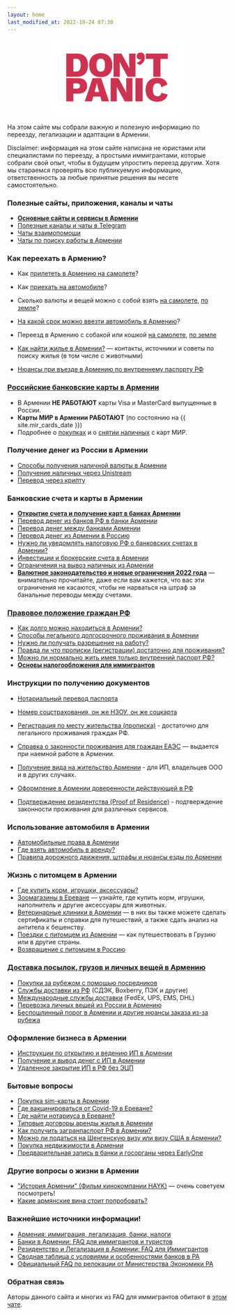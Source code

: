 ```yaml
---
layout: home
last_modified_at: 2022-10-24 07:30
---
```


<p style="text-align: center;"><img src="/assets/panic.svg" alt="Don't panic!" width="300px"></p>

На этом сайте мы собрали важную и полезную информацию по переезду, легализации и адаптации в Армении.

Disclaimer: информация на этом сайте написана не юристами или специалистами по переезду, а простыми
иммигрантами, которые собрали свой опыт, чтобы в будущем упростить переезд другим. Хотя мы стараемся
проверять всю публикуемую информацию, ответственность за любые принятые решения вы несете самостоятельно.

### Полезные сайты, приложения, каналы и чаты

- **[Основные сайты и сервисы в Армении](/websites.md)**
- [Полезные каналы и чаты в Telegram](/telegram-groups.md)
- [Чаты взаимопомощи](/telegram-groups.md#помощь-иммигрантам)
- [Чаты по поиску работы в Армении](/telegram-groups.md#поиск-работы)

### Как переехать в Армению?

- Как [прилететь в Армению на самолете](/moving/by-air.md)?
- Как [приехать на автомобиле](/moving/by-car.md)?
- Сколько валюты и вещей можно с собой взять [на самолете](/moving/by-air.md#customs), [по земле](/moving/by-car.md#customs)?
- [На какой срок можно ввезти автомобиль в Армению](/moving/by-car.md#на-какой-срок-можно-ввезти-автомобиль-в-армению)?
- Переезд в Армению с собакой или кошкой [на самолете](/animals/flight-to-armenia.md), [по земле](/animals/ground-to-armenia.md)

- [Как найти жилье в Армении?](/rent-house.md) — контакты, источники и советы по поиску жилья (в том числе с животными)
- [Нюансы при въезде в Армению по внутреннему паспорту РФ](/moving/without-zagran.md)

### [Российские банковские карты в Армении](/money/russian-cards.md)

- В Армении **НЕ РАБОТАЮТ** карты Visa и MasterCard выпущенные в России.
- **Карты МИР в Армении РАБОТАЮТ** (по состоянию на {{ site.mir_cards_date }})
- Подробнее о [покупках](/money/russian-cards.md#mir) и о [снятии наличных](/money/russian-cards.md#cash) с карт МИР.

### Получение денег из России в Армении

- [Способы получения наличной валюты в Армении](/money/cash.md)
- [Получение наличных через Unistream](/money/unistream.md)
- [Перевод через крипту](/money/crypto.md)

### Банковские счета и карты в Армении

- **[Открытие счета и получение карт в банках Армении](/money/bank-accounts.md)**
- [Перевод денег из банков РФ в банки Армении](/money/bank-transfer-ru-am.md)
- [Перевод денег между банками Армении](/money/bank-transfer-am.md)
- [Перевод денег из Армении в Россию](/money/bank-transfer-am-ru.md)
- [Нужно ли уведомлять налоговую РФ о банковских счетах в Армении?](/money/notifications.md)
- [Инвестиции и брокерские счета в Армении](./money/investment.md)
- [Ограничения на вывоз наличных из Армении](./moving/out-money.md)
- **[Валютное законодательство и новые ограничения 2022 года](/money/restrictions.md)** — внимательно прочитайте, даже если вам кажется, что вас эти ограничения не касаются, чтобы не нарваться на штраф за банальные переводы между счетами.

### [Правовое положение граждан РФ](/migration.md)

- [Как долго можно находиться в Армении?](/migration.md#p1)
- [Способы легального долгосрочного проживания в Армении](/migration.md#p2)
- [Нужно ли получать разрешение на работу?](/migration.md#p4)
- [Правда ли что прописки (регистрации) достаточно для проживания?](/migration.md#p5)
- [Можно ли нормально жить имея только внутренний паспорт РФ?](/migration.md#nopassport)
- **[Основы налогообложения для иммигрантов](/taxes.md)**

### Инструкции по получению документов

- [Нотариальный перевод паспорта](/documents/passport-translation.md)
- [Номер соцстрахования, он же НЗОУ, он же соцкарта](/documents/social-number.md)
- [Регистрация по месту жительства (прописка)](/documents/registration.md) - достаточно для легального проживания граждан РФ.
- [Справка о законности проживания для граждан ЕАЭС](/documents/eaeu-cert.md) — выдается при наемной работе в Армении.
- [Получение вида на жительство Армении](/documents/residence.md) - для ИП, владельцев ООО и в других случаях.

- [Оформление в Армении доверенности действующей в РФ](/documents/power-of-attorney.md)
- [Подтверждение резидентства (Proof of Residence)](/documents/proof-of-residence.md) - подтверждение законности проживания для различных сервисов.

### Использование автомобиля в Армении

- [Автомобильные права в Армении](/drive/license.md)
- [Где взять автомобиль в аренду?](/drive/car-rentals.md)
- [Правила дорожного движения, штрафы и нюансы езды по Армении](/drive/armenia.md)

### Жизнь с питомцем в Армении

- [Где купить корм, игрушки, аксессуары?](/animals/#howtobuy)
- [Зоомагазины в Ереване](/animals/shops-yerevan.md) — узнайте, где купить корм, игрушки, наполнитель и другие аксессуары
  для животных.
- [Ветеринарные клиники в Армении](/animals/vetclinics.md) — в них вы также можете сделать сертификаты и справки для
  путешествий, а также сдать анализ на антитела к бешенству.
- [Поездки с питомцем из Армении](/animals/#поездки-с-животным-из-армении) — как путешествовать в Грузию или
  в другие страны.
- [Возвращение с питомцем в Россию](/animals/return-to-russia.md)

### [Доставка посылок, грузов и личных вещей в Армению](delivery/index.md)

- [Покупки за рубежом с помощью посредников](delivery/index.md#mailforwarding)
- [Службы доставки из РФ](/delivery/services.md#ru) (СДЭК, Boxberry, ПЭК и другие)
- [Международные службы доставки](/delivery/services.md#int) (FedEx, UPS, EMS, DHL)
- [Перевозка личных вещей из России в Армению](delivery/index.md#amtrans)
- [Беспошлинный порог в Армении и другие нюансы заказа из-за рубежа](delivery/index.md#taxes)

### Оформление бизнеса в Армении

- [Инструкции по открытию и ведению ИП в Армении](/business/ip.md)
- [Получение и вывод денег с ИП в Армении](/business/ip-money.md)
- [Удаленное закрытие ИП в РФ без ЭЦП](/business/ru-ip-close.md)

### Бытовые вопросы

- [Покупка sim-карты в Армении](/cellular.md)
- [Где вакцинироваться от Covid-19 в Ереване?](/covid-vaccine.md)
- [Где найти нотариуса в Ереване?](/attorneys.md)
- [Типовые договоры аренды жилья в Армении](/rent-house.md#contract)
- [Как получить загранпаспорт РФ в Армении?](/documents/zagran.md)
- [Можно ли податься на Шенгенскую визу или визу США в Армении?](/documents/foreign-visa.md)
- [Покупка недвижимости в Армении](/life/buying-home.md)
- [Предварительная запись в банки и госорганы через EarlyOne](/life/earlyone.md)

### Другие вопросы о жизни в Армении

- ["История Армении" (Фильм кинокомпании HAYK)](https://youtu.be/w6M5bD2J5hs) — очень советуем посмотреть!
- [Какие армянские вина стоит попробовать?](/armenian-wines.md)

### Важнейшие источники информации!

- [Армения: иммиграция, легализация, банки, налоги](https://t.me/am_banking_and_residency)
- [Банки в Армении: FAQ для иммигрантов и туристов](https://bit.ly/armenian-banks-faq)
- [Резидентство и Легализация в Армении: FAQ для Иммигрантов](https://bit.ly/armenian-residency-faq)
- [Сводная таблица с условиями и особенностями банков в РА](https://bit.ly/am-banks)
- [Официальный FAQ по релокации от Министерства Экономики РА](https://mineconomy.am/media/18156/reloc_mineconomy.pdf)

### Обратная связь

Авторы данного сайта и многих из FAQ для иммигрантов обитают в [этом чате](https://t.me/am_banking_and_relocation_chat).
